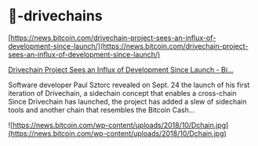 # 🧱-drivechains




[https://news.bitcoin.com/drivechain-project-sees-an-influx-of-development-since-launch/](https://news.bitcoin.com/drivechain-project-sees-an-influx-of-development-since-launch/)

[Drivechain Project Sees an Influx of Development Since Launch - Bi...](https://news.bitcoin.com/drivechain-project-sees-an-influx-of-development-since-launch)

Software developer Paul Sztorc revealed on Sept. 24 the launch of his first iteration of Drivechain, a sidechain concept that enables a cross-chain Since Drivechain has launched, the project has added a slew of sidechain tools and another chain that resembles the Bitcoin Cash...

![https://news.bitcoin.com/wp-content/uploads/2018/10/Dchain.jpg](https://news.bitcoin.com/wp-content/uploads/2018/10/Dchain.jpg)